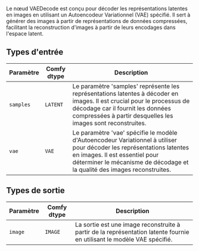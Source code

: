 
Le nœud VAEDecode est conçu pour décoder les représentations latentes en images en utilisant un Autoencodeur Variationnel (VAE) spécifié. Il sert à générer des images à partir de représentations de données compressées, facilitant la reconstruction d'images à partir de leurs encodages dans l'espace latent.
## Types d'entrée

| Paramètre | Comfy dtype | Description |
|-----------|-------------|-------------|
| `samples` | `LATENT`    | Le paramètre 'samples' représente les représentations latentes à décoder en images. Il est crucial pour le processus de décodage car il fournit les données compressées à partir desquelles les images sont reconstruites. |
| `vae`     | `VAE`       | Le paramètre 'vae' spécifie le modèle d'Autoencodeur Variationnel à utiliser pour décoder les représentations latentes en images. Il est essentiel pour déterminer le mécanisme de décodage et la qualité des images reconstruites. |

## Types de sortie

| Paramètre | Comfy dtype | Description |
|-----------|-------------|-------------|
| `image`   | `IMAGE`     | La sortie est une image reconstruite à partir de la représentation latente fournie en utilisant le modèle VAE spécifié. |